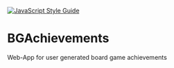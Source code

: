 [![JavaScript Style Guide](https://img.shields.io/badge/code_style-standard-brightgreen.svg)](https://standardjs.com)

# BGAchievements
Web-App for user generated board game achievements
